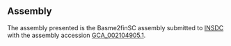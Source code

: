 

Assembly
--------

The assembly presented is the Basme2finSC assembly submitted to
[INSDC](http://www.insdc.org) with the assembly accession
[GCA\_002104905.1](http://www.ebi.ac.uk/ena/data/view/GCA_002104905.1).
